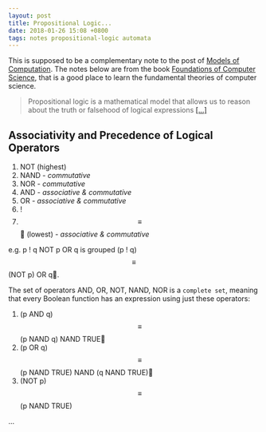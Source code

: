 ```yaml
---
layout: post
title: Propositional Logic...
date: 2018-01-26 15:08 +0800
tags: notes propositional-logic automata
---
```


This is supposed to be a complementary note to the post of [Models of Computation](/models-of-computation).
The notes below are from the book [Foundations of Computer Science](http://i.stanford.edu/~ullman/focs.html),
that is a good place to learn the fundamental theories of computer science.

> Propositional logic is a mathematical model that allows us to reason about the
> truth or falsehood of logical expressions [[...]](http://i.stanford.edu/~ullman/focs/ch12.pdf)

## Associativity and Precedence of Logical Operators

1. NOT (highest) 
2. NAND - *commutative*
3. NOR - *commutative*
4. AND - *associative & commutative*
5. OR - *associative & commutative*
6. !
7. $$\equiv$$ (lowest) - *associative & commutative*

e.g. p ! q NOT p OR q is grouped (p ! q) $$\equiv$$ (NOT p) OR q.

The set of operators AND, OR, NOT, NAND, NOR is a `complete set`, meaning that
every Boolean function has an expression using just these operators:

1. (p AND q) $$\equiv$$ (p NAND q) NAND TRUE
2. (p OR q) $$\equiv$$ (p NAND TRUE) NAND (q NAND TRUE)
3. (NOT p) $$\equiv$$ (p NAND TRUE)

...